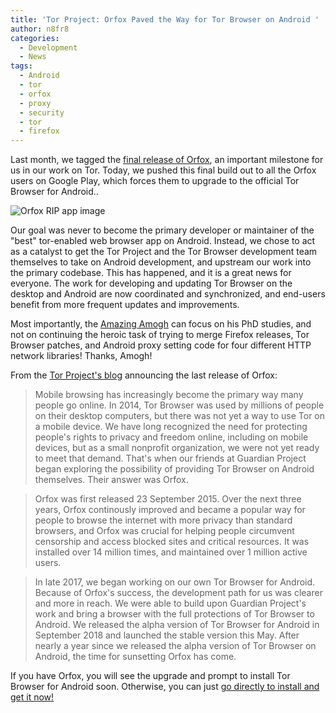 ```yaml
---
title: 'Tor Project: Orfox Paved the Way for Tor Browser on Android '
author: n8fr8
categories:
  - Development
  - News
tags:
  - Android
  - tor
  - orfox
  - proxy
  - security
  - tor
  - firefox
---
```



Last month, we tagged the [final release of Orfox](https://github.com/guardianproject/Orfox/releases/tag/Orfox-Final-RIP-v16), an important milestone for us in our work on Tor. Today, we pushed this final build out to all the Orfox users on Google Play, which forces them to upgrade to the official Tor Browser for Android..

![Orfox RIP app image](orfoxrip.png)

Our goal was never to become the primary developer or maintainer of the "best" tor-enabled web browser app on Android. Instead, we chose to act as a catalyst to get the Tor Project and the Tor Browser development team themselves to take on Android development, and upstream our work into the primary codebase. This has happened, and it is a great news for everyone. The work for developing and updating Tor Browser on the desktop and Android are now coordinated and synchronized, and end-users benefit from more frequent updates and improvements.

Most importantly, the [Amazing Amogh](https://github.com/amoghbl1) can focus on his PhD studies, and not on continuing the heroic task of trying to merge Firefox releases, Tor Browser patches, and Android proxy setting code for four different HTTP network libraries! Thanks, Amogh! 

From the [Tor Project's blog](https://blog.torproject.org/orfox-paved-way-tor-browser-android) announcing the last release of Orfox:

> Mobile browsing has increasingly become the primary way many people go online. In 2014, Tor Browser was used by millions of people on their desktop computers, but there was not yet a way to use Tor on a mobile device. We have long recognized the need for protecting people's rights to privacy and freedom online, including on mobile devices, but as a small nonprofit organization, we were not yet ready to meet that demand. That's when our friends at Guardian Project began exploring the possibility of providing Tor Browser on Android themselves. Their answer was Orfox.
 
> Orfox was first released 23 September 2015. Over the next three years, Orfox continously improved and became a popular way for people to browse the internet with more privacy than standard browsers, and Orfox was crucial for helping people circumvent censorship and access blocked sites and critical resources. It was installed over 14 million times, and maintained over 1 million active users.

> In late 2017, we began working on our own Tor Browser for Android. Because of Orfox's success, the development path for us was clearer and more in reach. We were able to build upon Guardian Project's work and bring a browser with the full protections of Tor Browser to Android. We released the alpha version of Tor Browser for Android in September 2018 and launched the stable version this May. After nearly a year since we released the alpha version of Tor Browser on Android, the time for sunsetting Orfox has come. 

If you have Orfox, you will see the upgrade and prompt to install Tor Browser for Android soon. Otherwise, you can just [go directly to install and get it now!](https://play.google.com/store/apps/details?id=org.torproject.torbrowser&hl=en_US)

